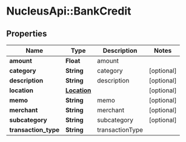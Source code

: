 # NucleusApi::BankCredit

## Properties
Name | Type | Description | Notes
------------ | ------------- | ------------- | -------------
**amount** | **Float** | amount | 
**category** | **String** | category | [optional] 
**description** | **String** | description | [optional] 
**location** | [**Location**](Location.md) |  | [optional] 
**memo** | **String** | memo | [optional] 
**merchant** | **String** | merchant | [optional] 
**subcategory** | **String** | subcategory | [optional] 
**transaction_type** | **String** | transactionType | 


